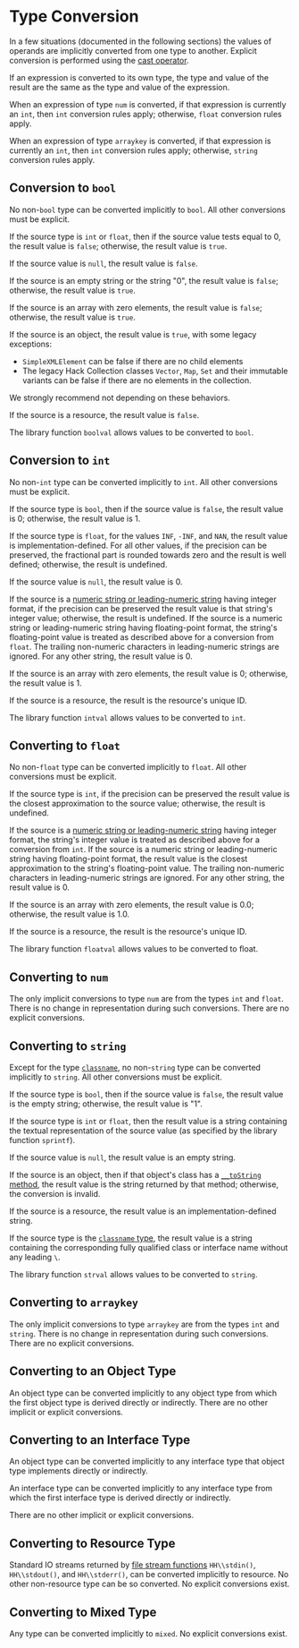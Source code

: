# Type Conversion

In a few situations (documented in the following sections) the values of operands are implicitly converted from one type to another. Explicit
conversion is performed using the [cast operator](/hack/expressions-and-operators/casting).

If an expression is converted to its own type, the type and value of the result are the same as the type and value of the expression.

When an expression of type `num` is converted, if that expression is currently an `int`, then `int` conversion rules apply; otherwise, `float`
conversion rules apply.

When an expression of type `arraykey` is converted, if that expression is currently an `int`, then `int` conversion rules apply; otherwise, `string`
conversion rules apply.

## Conversion to `bool`

No non-`bool` type can be converted implicitly to `bool`. All other conversions must be explicit.

If the source type is `int` or `float`, then if the source value tests equal to 0, the result value is `false`; otherwise, the result value is `true`.

If the source value is `null`, the result value is `false`.

If the source is an empty string or the string "0", the result value is `false`; otherwise, the result value is `true`.

If the source is an array with zero elements, the result value is `false`; otherwise, the result value is `true`.

If the source is an object, the result value is `true`, with some legacy exceptions:
- `SimpleXMLElement` can be false if there are no child elements
- The legacy Hack Collection classes `Vector`, `Map`, `Set` and their immutable variants can be false if there are no elements in the collection.

We strongly recommend not depending on these behaviors.

If the source is a resource, the result value is `false`.

The library function `boolval` allows values to be converted to `bool`.

## Conversion to `int`

No non-`int` type can be converted implicitly to `int`. All other conversions must be explicit.

If the source type is `bool`, then if the source value is `false`, the result value is 0; otherwise, the result value is 1.

If the source type is `float`, for the values `INF`, `-INF`, and `NAN`, the result value is implementation-defined. For all other values, if
the precision can be preserved, the fractional part is rounded towards zero and the result is well defined; otherwise, the result is undefined.

If the source value is `null`, the result value is 0.

If the source is a [numeric string or leading-numeric string](/hack/built-in-types/string) having integer format, if the precision can be preserved the result
value is that string's integer value; otherwise, the result is undefined. If the source is a numeric string or leading-numeric string having
floating-point format, the string's floating-point value is treated as described above for a conversion from `float`. The trailing non-numeric
characters in leading-numeric strings are ignored.  For any other string, the result value is 0.

If the source is an array with zero elements, the result value is 0; otherwise, the result value is 1.

If the source is a resource, the result is the resource's unique ID.

The library function `intval` allows values to be converted to `int`.

## Converting to `float`

No non-`float` type can be converted implicitly to `float`. All other conversions must be explicit.

If the source type is `int`, if the precision can be preserved the result value is the closest approximation to the source value; otherwise, the
result is undefined.

If the source is a [numeric string or leading-numeric string](/hack/built-in-types/string) having integer format, the string's integer value is treated as described
above for a conversion from `int`. If the source is a numeric string or leading-numeric string having floating-point format, the result value is
the closest approximation to the string's floating-point value. The trailing non-numeric characters in leading-numeric strings are ignored. For
any other string, the result value is 0.

If the source is an array with zero elements, the result value is 0.0; otherwise, the result value is 1.0.

If the source is a resource, the result is the resource's unique ID.

The library function `floatval` allows values to be converted to float.

## Converting to `num`

The only implicit conversions to type `num` are from the types `int` and `float`. There is no change in representation during such conversions. There
are no explicit conversions.

## Converting to `string`

Except for the type [`classname`](/hack/built-in-types/classname), no non-`string` type can be converted implicitly to `string`. All other conversions must be explicit.

If the source type is `bool`, then if the source value is `false`, the result value is the empty string; otherwise, the result value is "1".

If the source type is `int` or `float`, then the result value is a string containing the textual representation of the source value (as specified by the
library function `sprintf`).

If the source value is `null`, the result value is an empty string.

If the source is an object, then if that object's class has a [`__toString` method](/hack/classes/methods-with-predefined-semantics#method-__toString), the
result value is the
string returned by that method; otherwise, the conversion is invalid.

If the source is a resource, the result value is an implementation-defined string.

If the source type is the [`classname` type](/hack/built-in-types/classname), the result value is a string containing the corresponding fully qualified class or
interface name without any leading `\`.

The library function `strval` allows values to be converted to `string`.

## Converting to `arraykey`

The only implicit conversions to type `arraykey` are from the types `int` and `string`. There is no change in representation during such
conversions. There are no explicit conversions.

## Converting to an Object Type

An object type can be converted implicitly to any object type from which the first object type is derived directly or indirectly. There are no
other implicit or explicit conversions.

## Converting to an Interface Type

An object type can be converted implicitly to any interface type that object type implements directly or indirectly.

An interface type can be converted implicitly to any interface type from which the first interface type is derived directly or indirectly.

There are no other implicit or explicit conversions.

## Converting to Resource Type

Standard IO streams returned by [file stream functions](/hack/built-in-types/resources) `HH\\stdin()`, `HH\\stdout()`, and `HH\\stderr()`, can be converted implicitly to resource.
No other non-resource type can be so converted. No explicit conversions exist.

## Converting to Mixed Type

Any type can be converted implicitly to `mixed`. No explicit conversions exist.
